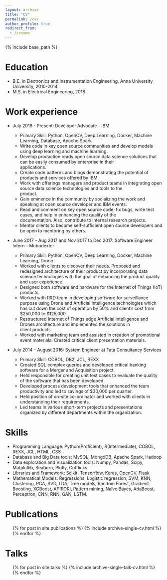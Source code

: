 ```yaml
---
layout: archive
title: "CV"
permalink: /cv/
author_profile: true
redirect_from:
  - /resume
---
```


{% include base_path %}

Education
======
* B.E. in Electronics and Instrumentation Engineering, Anna University University, 2010-2014
* M.S. in Electrical Engineering, 2018

Work experience
======
* July 2018 - Present: Developer Advocate - IBM
  * Primary Skill: Python, OpenCV, Deep Learning, Docker, Machine Learning, Database, Apache Spark
  * Write code in key open source communities and develop models using deep learning and machine learning.
  * Develop production ready open source data science solutions that can be easily consumed by enterprise in their    
    applications.
  * Create code patterns and blogs demonstrating the potential of products and services offered by IBM.
  * Work with offerings managers and product teams in integrating open source data science technologies and tools to the  
    product.
  * Gain eminence in the community by socializing the work and speaking at open source developer and IBM events.
  * Read and comment on key open source code; fix bugs, write test cases, and help in enhancing the quality of the  
    documentation. Also, contribute to internal research projects.
  * Mentor clients to become self-sufficient open source developers and be open to mentoring by others.

* June 2017 – Aug 2017 and Nov 2017 to Dec 2017: Software Engineer Intern – Mobodexter
  * Primary Skill: Python, OpenCV, Deep Learning, Docker, Machine Learning, Drone
  * Worked with clients to discover their needs. Proposed and redesigned architecture of their product by incorporating data 
    science technologies with the goal of enhancing the product quality and user experience.
  * Designed both software and hardware for the Internet of Things (IoT) products.
  * Worked with R&D team in developing software for surveillance purpose using Drone and Artificial Intelligence technologies     which has cut down the cost of operation by 50% and client’s cost from $250,000 to $125,000.
  * Restructured Internet of Things edge Artificial Intelligence and Drones architecture and implemented the solutions in   
    client products.
  * Worked with marketing team and assisted in creation of promotional event materials. Created critical client presentation
    materials.
   
* July 2014 – August 2016: System Engineer at Tata Consultancy Services
  * Primary Skill: COBOL, DB2, JCL, REXX
  * Created SQL complex queries and developed critical banking software for a Merger and Acquisition project.
  * Held responsible for creating unit test cases to evaluate the quality of the software that has been developed.
  * Developed process development tools that enhanced the team productivity and led to savings of $30,000 per quarter.
  * Held position of on-site co-ordinator and worked with clients in understanding their requirements.
  * Led teams in various short-term projects and presentations organized by different departments within the organization.
  
Skills
======
* Programming Language: Python(Proficient), R(Intermediate), COBOL, REXX, JCL, HTML, CSS
* Database and Big Data tools: MySQL, MongoDB, Apache Spark, Hadoop
* Data exploration and Visualization tools: Numpy, Pandas, Scipy, Matplotlib, Seaborn, Plotly, Cufflinks
* Libraries and Framework: Scikit, Tensorflow, Keras, OpenCV, Flask
* Mathematical Models: Regressions, Logistic regression, SVM, KNN, Clustering, PCA, SVD, LDA, Tree models, Random
  Forest, Gradient Boosting, XGBoost, APRIORI, Pattern mining, Naïve Bayes, AdaBoost, Perceptron, CNN, RNN, GAN, LSTM.
 
 
Publications
======
  <ul>{% for post in site.publications %}
    {% include archive-single-cv.html %}
  {% endfor %}</ul>
  
Talks
======
  <ul>{% for post in site.talks %}
    {% include archive-single-talk-cv.html %}
  {% endfor %}</ul>
  
